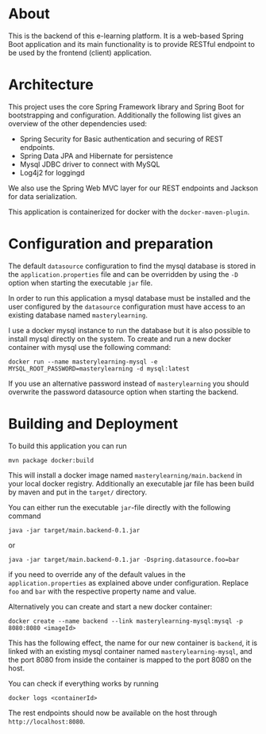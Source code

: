 # About

This is the backend of this e-learning platform. It is a web-based
Spring Boot application and its main functionality is to provide
RESTful endpoint to be used by the frontend (client) application.

# Architecture

This project uses the core Spring Framework library and Spring Boot
for bootstrapping and configuration. Additionally the following
list gives an overview of the other dependencies used:

 * Spring Security for Basic authentication and securing of REST
   endpoints.
 * Spring Data JPA and Hibernate for persistence
 * Mysql JDBC driver to connect with MySQL
 * Log4j2 for loggingd

We also use the Spring Web MVC layer for our REST endpoints and Jackson
for data serialization.

This application is containerized for docker with the
`docker-maven-plugin`.

# Configuration and preparation

The default `datasource` configuration to find the mysql database
is stored in the `application.properties` file and can be overridden
by using the `-D` option when starting the executable `jar` file.

In order to run this application a mysql database must be installed
and the user configured by the `datasource` configuration must have
access to an existing database named `masterylearning`.

I use a docker mysql instance to run the database but it is also
possible to install mysql directly on the system. To create and
run a new docker container with mysql use the following command:

    docker run --name masterylearning-mysql -e MYSQL_ROOT_PASSWORD=masterylearning -d mysql:latest

If you use an alternative password instead of `masterylearning` you
should overwrite the password datasource option when starting the
backend.

# Building and Deployment

To build this application you can run

    mvn package docker:build

This will install a docker image named `masterylearning/main.backend`
in your local docker registry. Additionally an executable jar file
has been build by maven and put in the `target/` directory.

You can either run the executable `jar`-file directly with the following
command

    java -jar target/main.backend-0.1.jar

or

    java -jar target/main.backend-0.1.jar -Dspring.datasource.foo=bar

if you need to override any of the default values in the
`application.properties` as explained above under configuration.
Replace `foo` and `bar` with the respective property name and value.

Alternatively you can create and start a new docker container:

    docker create --name backend --link masterylearning-mysql:mysql -p 8080:8080 <imageId>

This has the following effect, the name for our new container is
`backend`, it is linked with an existing mysql container named `masterylearning-mysql`,
and the port 8080 from inside the container is mapped to the port
8080 on the host.

You can check if everything works by running

    docker logs <containerId>

The rest endpoints should now be available on the host through
`http://localhost:8080`.
